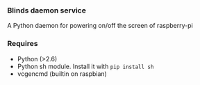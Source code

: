 ### Blinds daemon service

A Python daemon for powering on/off the screen of raspberry-pi

### Requires

* Python (>2.6)
* Python sh module. Install it with `pip install sh`
* vcgencmd (builtin on raspbian)
